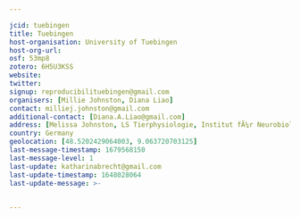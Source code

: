 ```yaml
---

jcid: tuebingen
title: Tuebingen
host-organisation: University of Tuebingen
host-org-url: 
osf: 53mp8
zotero: 6H5U3KSS
website: 
twitter: 
signup: reproducibilituebingen@gmail.com
organisers: [Millie Johnston, Diana Liao]
contact: milliej.johnston@gmail.com
additional-contact: [Diana.A.Liao@gmail.com]
address: [Melissa Johnston, LS Tierphysiologie, Institut fÃ¼r Neurobiologie, Auf der Morgenstelle 28, 72076 TÃ¼bingen]
country: Germany
geolocation: [48.5202429064003, 9.063720703125]
last-message-timestamp: 1679568150
last-message-level: 1
last-update: katharinabrecht@gmail.com
last-update-timestamp: 1648028064
last-update-message: >-
  

---
```



